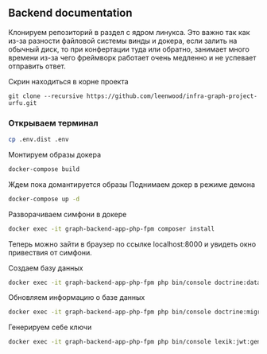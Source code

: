 ## Backend documentation

Клонируем репозиторий в раздел с ядром линукса. Это важно так как из-за разности файловой системы винды и докера, если залить на обычный диск, то при конфертации туда или обратно, занимает много времени из-за чего фреймворк работает очень медленно и не успевает отправить ответ.

Скрин находиться в корне проекта

```git
git clone --recursive https://github.com/leenwood/infra-graph-project-urfu.git
```
### Открываем терминал

```bash
cp .env.dist .env
```

Монтируем образы докера
```bash 
docker-compose build
```
Ждем пока домантируется образы
Поднимаем докер в режиме демона
```bash 
docker-compose up -d
```

Разворачиваем симфони в докере
```bash 
docker exec -it graph-backend-app-php-fpm composer install
```

Теперь можно зайти в браузер по ссылке localhost:8000 и увидеть окно привествия от симфони.

Создаем базу данных
```bash
docker exec -it graph-backend-app-php-fpm php bin/console doctrine:database:create
```

Обновляем информацию о базе данных
```bash
docker exec -it graph-backend-app-php-fpm php bin/console doctrine:migrations:migrate
```

Генерируем себе ключи 
```bash
docker exec -it graph-backend-app-php-fpm php bin/console lexik:jwt:generate-keypair
```